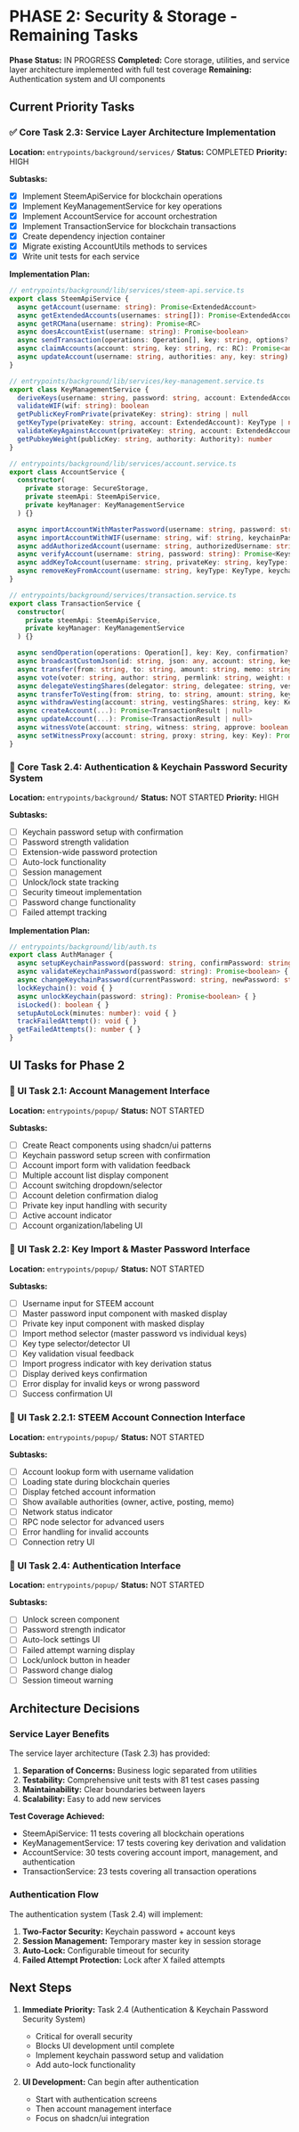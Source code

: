 # PHASE 2: Security & Storage - Remaining Tasks

**Phase Status:** IN PROGRESS
**Completed:** Core storage, utilities, and service layer architecture implemented with full test coverage
**Remaining:** Authentication system and UI components

## Current Priority Tasks

### ✅ Core Task 2.3: Service Layer Architecture Implementation
**Location:** `entrypoints/background/services/`
**Status:** COMPLETED
**Priority:** HIGH

**Subtasks:**
- [x] Implement SteemApiService for blockchain operations
- [x] Implement KeyManagementService for key operations
- [x] Implement AccountService for account orchestration
- [x] Implement TransactionService for blockchain transactions
- [x] Create dependency injection container
- [x] Migrate existing AccountUtils methods to services
- [x] Write unit tests for each service

**Implementation Plan:**

```typescript
// entrypoints/background/lib/services/steem-api.service.ts
export class SteemApiService {
  async getAccount(username: string): Promise<ExtendedAccount>
  async getExtendedAccounts(usernames: string[]): Promise<ExtendedAccount[]>
  async getRCMana(username: string): Promise<RC>
  async doesAccountExist(username: string): Promise<boolean>
  async sendTransaction(operations: Operation[], key: string, options?: TransactionOptions): Promise<any>
  async claimAccounts(account: string, key: string, rc: RC): Promise<any>
  async updateAccount(username: string, authorities: any, key: string): Promise<any>
}

// entrypoints/background/lib/services/key-management.service.ts
export class KeyManagementService {
  deriveKeys(username: string, password: string, account: ExtendedAccount): Keys | null
  validateWIF(wif: string): boolean
  getPublicKeyFromPrivate(privateKey: string): string | null
  getKeyType(privateKey: string, account: ExtendedAccount): KeyType | null
  validateKeyAgainstAccount(privateKey: string, account: ExtendedAccount): boolean
  getPubkeyWeight(publicKey: string, authority: Authority): number
}

// entrypoints/background/lib/services/account.service.ts
export class AccountService {
  constructor(
    private storage: SecureStorage,
    private steemApi: SteemApiService,
    private keyManager: KeyManagementService
  ) {}

  async importAccountWithMasterPassword(username: string, password: string, keychainPassword: string): Promise<void>
  async importAccountWithWIF(username: string, wif: string, keychainPassword: string): Promise<void>
  async addAuthorizedAccount(username: string, authorizedUsername: string, keychainPassword: string): Promise<void>
  async verifyAccount(username: string, password: string): Promise<Keys>
  async addKeyToAccount(username: string, privateKey: string, keyType: KeyType, keychainPassword: string): Promise<void>
  async removeKeyFromAccount(username: string, keyType: KeyType, keychainPassword: string): Promise<void>
}

// entrypoints/background/services/transaction.service.ts
export class TransactionService {
  constructor(
    private steemApi: SteemApiService,
    private keyManager: KeyManagementService
  ) {}

  async sendOperation(operations: Operation[], key: Key, confirmation?: boolean, options?: TransactionOptions): Promise<TransactionResult | null>
  async broadcastCustomJson(id: string, json: any, account: string, key: Key, displayName?: string): Promise<TransactionResult | null>
  async transfer(from: string, to: string, amount: string, memo: string, key: Key, currency?: string): Promise<TransactionResult | null>
  async vote(voter: string, author: string, permlink: string, weight: number, key: Key): Promise<TransactionResult | null>
  async delegateVestingShares(delegator: string, delegatee: string, vestingShares: string, key: Key): Promise<TransactionResult | null>
  async transferToVesting(from: string, to: string, amount: string, key: Key): Promise<TransactionResult | null>
  async withdrawVesting(account: string, vestingShares: string, key: Key): Promise<TransactionResult | null>
  async createAccount(...): Promise<TransactionResult | null>
  async updateAccount(...): Promise<TransactionResult | null>
  async witnessVote(account: string, witness: string, approve: boolean, key: Key): Promise<TransactionResult | null>
  async setWitnessProxy(account: string, proxy: string, key: Key): Promise<TransactionResult | null>
}
```

### 🔧 Core Task 2.4: Authentication & Keychain Password Security System
**Location:** `entrypoints/background/`
**Status:** NOT STARTED
**Priority:** HIGH

**Subtasks:**
- [ ] Keychain password setup with confirmation
- [ ] Password strength validation
- [ ] Extension-wide password protection
- [ ] Auto-lock functionality
- [ ] Session management
- [ ] Unlock/lock state tracking
- [ ] Security timeout implementation
- [ ] Password change functionality
- [ ] Failed attempt tracking

**Implementation Plan:**

```typescript
// entrypoints/background/lib/auth.ts
export class AuthManager {
  async setupKeychainPassword(password: string, confirmPassword: string): Promise<void> { }
  async validateKeychainPassword(password: string): Promise<boolean> { }
  async changeKeychainPassword(currentPassword: string, newPassword: string, confirmPassword: string): Promise<boolean> { }
  lockKeychain(): void { }
  async unlockKeychain(password: string): Promise<boolean> { }
  isLocked(): boolean { }
  setupAutoLock(minutes: number): void { }
  trackFailedAttempt(): void { }
  getFailedAttempts(): number { }
}
```

## UI Tasks for Phase 2

### 🎨 UI Task 2.1: Account Management Interface
**Location:** `entrypoints/popup/`
**Status:** NOT STARTED

**Subtasks:**
- [ ] Create React components using shadcn/ui patterns
- [ ] Keychain password setup screen with confirmation
- [ ] Account import form with validation feedback
- [ ] Multiple account list display component
- [ ] Account switching dropdown/selector
- [ ] Account deletion confirmation dialog
- [ ] Private key input handling with security
- [ ] Active account indicator
- [ ] Account organization/labeling UI

### 🎨 UI Task 2.2: Key Import & Master Password Interface
**Location:** `entrypoints/popup/`
**Status:** NOT STARTED

**Subtasks:**
- [ ] Username input for STEEM account
- [ ] Master password input component with masked display
- [ ] Private key input component with masked display
- [ ] Import method selector (master password vs individual keys)
- [ ] Key type selector/detector UI
- [ ] Key validation visual feedback
- [ ] Import progress indicator with key derivation status
- [ ] Display derived keys confirmation
- [ ] Error display for invalid keys or wrong password
- [ ] Success confirmation UI

### 🎨 UI Task 2.2.1: STEEM Account Connection Interface
**Location:** `entrypoints/popup/`
**Status:** NOT STARTED

**Subtasks:**
- [ ] Account lookup form with username validation
- [ ] Loading state during blockchain queries
- [ ] Display fetched account information
- [ ] Show available authorities (owner, active, posting, memo)
- [ ] Network status indicator
- [ ] RPC node selector for advanced users
- [ ] Error handling for invalid accounts
- [ ] Connection retry UI

### 🎨 UI Task 2.4: Authentication Interface
**Location:** `entrypoints/popup/`
**Status:** NOT STARTED

**Subtasks:**
- [ ] Unlock screen component
- [ ] Password strength indicator
- [ ] Auto-lock settings UI
- [ ] Failed attempt warning display
- [ ] Lock/unlock button in header
- [ ] Password change dialog
- [ ] Session timeout warning

## Architecture Decisions

### Service Layer Benefits
The service layer architecture (Task 2.3) has provided:
1. **Separation of Concerns:** Business logic separated from utilities
2. **Testability:** Comprehensive unit tests with 81 test cases passing
3. **Maintainability:** Clear boundaries between layers
4. **Scalability:** Easy to add new services

**Test Coverage Achieved:**
- SteemApiService: 11 tests covering all blockchain operations
- KeyManagementService: 17 tests covering key derivation and validation
- AccountService: 30 tests covering account import, management, and authentication
- TransactionService: 23 tests covering all transaction operations

### Authentication Flow
The authentication system (Task 2.4) will implement:
1. **Two-Factor Security:** Keychain password + account keys
2. **Session Management:** Temporary master key in session storage
3. **Auto-Lock:** Configurable timeout for security
4. **Failed Attempt Protection:** Lock after X failed attempts

## Next Steps

1. **Immediate Priority:** Task 2.4 (Authentication & Keychain Password Security System)
   - Critical for overall security
   - Blocks UI development until complete
   - Implement keychain password setup and validation
   - Add auto-lock functionality

2. **UI Development:** Can begin after authentication
   - Start with authentication screens
   - Then account management interface
   - Focus on shadcn/ui integration

